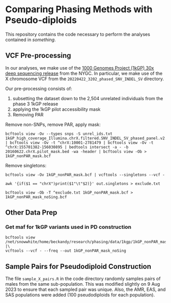 # Comparing Phasing Methods with Pseudo-diploids

This repository contains the code necessary to perform the analyses contained in *something*. 

## VCF Pre-processing

In our analyses, we make use of the [1000 Genomes Project (1kGP) 30x deep sequencing release](https://www.internationalgenome.org/data-portal/data-collection/30x-grch38) from the NYGC. In particular, we make use of the X chromosome VCF from the `20220422_3202_phased_SNV_INDEL_SV` directory. 

Our pre-processing consists of:

1. subsetting the dataset down to the 2,504 unrelated individuals from the phase 3 1kGP release
2. applying the 1kGP pilot accessibility mask
3. Removing PAR

Remove non-SNPs, remove PAR, apply mask:

```
bcftools view -Ov --types snps -S unrel_ids.txt 1kGP_high_coverage_Illumina.chrX.filtered.SNV_INDEL_SV_phased_panel.v2.vcf.gz | bcftools view -Ov -t ^chrX:10001-2781479 | bcftools view -Ov -t ^chrX:155701382-156030895 | bedtools intersect -a - -b 20160622.chrX.pilot_mask.bed -wa -header | bcftools view -Ob > 1kGP_nonPAR_mask.bcf
```

Remove singletons:

```
bcftools view -Ov 1kGP_nonPAR_mask.bcf | vcftools --singletons --vcf -

awk '{if($1 == "chrX")print($1"\t"$2)}' out.singletons > exclude.txt

bcftools view -Ob -T ^exclude.txt 1kGP_nonPAR_mask.bcf > 1kGP_nonPAR_mask_noSing.bcf
```

## Other Data Prep

### Get maf for 1kGP variants used in PD construction

```
bcftools view /net/snowwhite/home/beckandy/research/phasing/data/1kgp/1kGP_nonPAR_mask_noSing.bcf |\
vcftools --vcf - --freq --out 1kGP_nonPAR_mask_noSing
```

## Sample Pairs for Pseudodiploid Construction

The file `sample_X_pairs.R` in the code directory randomly samples pairs of males from the same sub-population. This was modified slightly on 9 Aug 2023 to ensure that each sampled pair was unique. Also, the AMR, EAS, and SAS populations were added (100 pseudodiploids for each population).
